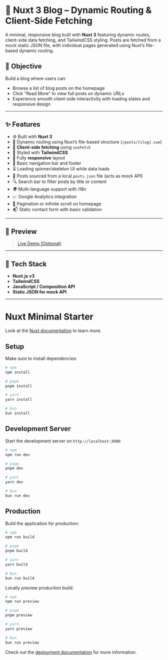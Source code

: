 
# 📝 Nuxt 3 Blog – Dynamic Routing & Client-Side Fetching

A minimal, responsive blog built with **Nuxt 3** featuring dynamic routes, client-side data fetching, and TailwindCSS styling. Posts are fetched from a mock static JSON file, with individual pages generated using Nuxt’s file-based dynamic routing.

## 🚀 Objective

Build a blog where users can:
- Browse a list of blog posts on the homepage
- Click "Read More" to view full posts on dynamic URLs
- Experience smooth client-side interactivity with loading states and responsive design

---

## ✨ Features

- ⚙️ Built with **Nuxt 3**
- 📄 Dynamic routing using Nuxt’s file-based structure (`/posts/[slug].vue`)
- 🔄 **Client-side fetching** using `useFetch`
- 🎨 Styled with **TailwindCSS**
- 📱 Fully **responsive** layout
- 🧭 Basic navigation bar and footer
- ⏳ Loading spinner/skeleton UI while data loads
- 🧩 Posts sourced from a local `posts.json` file (acts as mock API)
- 🔍 Search bar to filter posts by title or content
- 🌍 Multi-language support with i18n
- 📈 Google Analytics integration
- 📄 Pagination or infinite scroll on homepage
- 📬 Static contact form with basic validation

---

## 📸 Preview

> [Live Demo (Optional)](https://nuxtblogapp.netlify.app/)



---

## 🧰 Tech Stack

- **Nuxt.js v3**
- **TailwindCSS**
- **JavaScript / Composition API**
- **Static JSON for mock API**

---

# Nuxt Minimal Starter

Look at the [Nuxt documentation](https://nuxt.com/docs/getting-started/introduction) to learn more.

## Setup

Make sure to install dependencies:

```bash
# npm
npm install

# pnpm
pnpm install

# yarn
yarn install

# bun
bun install
```

## Development Server

Start the development server on `http://localhost:3000`:

```bash
# npm
npm run dev

# pnpm
pnpm dev

# yarn
yarn dev

# bun
bun run dev
```

## Production

Build the application for production:

```bash
# npm
npm run build

# pnpm
pnpm build

# yarn
yarn build

# bun
bun run build
```

Locally preview production build:

```bash
# npm
npm run preview

# pnpm
pnpm preview

# yarn
yarn preview

# bun
bun run preview
```

Check out the [deployment documentation](https://nuxt.com/docs/getting-started/deployment) for more information.
